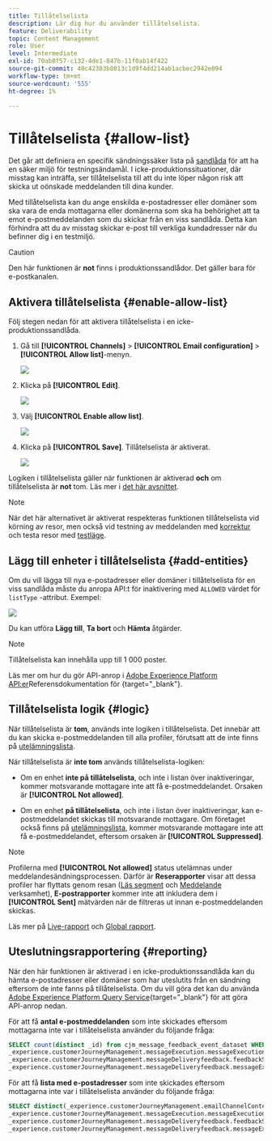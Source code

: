 ```yaml
---
title: Tillåtelselista
description: Lär dig hur du använder tillåtelselista.
feature: Deliverability
topic: Content Management
role: User
level: Intermediate
exl-id: 70ab8f57-c132-4de1-847b-11f0ab14f422
source-git-commit: 40c42303b8013c1d9f4dd214ab1acbec2942e094
workflow-type: tm+mt
source-wordcount: '555'
ht-degree: 1%

---
```


# Tillåtelselista {#allow-list}

Det går att definiera en specifik sändningssäker lista på [sandlåda](../administration/sandboxes.md) för att ha en säker miljö för testningsändamål. I icke-produktionssituationer, där misstag kan inträffa, ser tillåtelselista till att du inte löper någon risk att skicka ut oönskade meddelanden till dina kunder.

Med tillåtelselista kan du ange enskilda e-postadresser eller domäner som ska vara de enda mottagarna eller domänerna som ska ha behörighet att ta emot e-postmeddelanden som du skickar från en viss sandlåda. Detta kan förhindra att du av misstag skickar e-post till verkliga kundadresser när du befinner dig i en testmiljö.

>[!CAUTION]
>
>Den här funktionen är **not** finns i produktionssandlådor. Det gäller bara för e-postkanalen.

## Aktivera tillåtelselista {#enable-allow-list}

<!--To enable the allowed list on a non-production sandbox, you need to update the general settings using the corresponding API end point in the Message Presets Service. Using this API, you can also disable the feature at any time.-->

<!--You can update the allowed list before or after enabling the feature. To do so, you need to update the general settings using the corresponding API end point in the Message Presets Service.?-->

Följ stegen nedan för att aktivera tillåtelselista i en icke-produktionssandlåda.

1. Gå till **[!UICONTROL Channels]** > **[!UICONTROL Email configuration]** > **[!UICONTROL Allow list]**-menyn.

   ![](assets/allow-list-access.png)

1. Klicka på **[!UICONTROL Edit]**.

   ![](assets/allow-list-edit.png)

1. Välj **[!UICONTROL Enable allow list]**.

   ![](assets/allow-list-enable.png)

1. Klicka på **[!UICONTROL Save]**. Tillåtelselista är aktiverat.

   ![](assets/allow-list-enabled.png)

Logiken i tillåtelselista gäller när funktionen är aktiverad **och** om tillåtelselista är **not** tom. Läs mer i [det här avsnittet](#logic).

>[!NOTE]
>
>När det här alternativet är aktiverat respekteras funktionen tillåtelselista vid körning av resor, men också vid testning av meddelanden med [korrektur](../design/preview.md#send-proofs) och testa resor med [testläge](../building-journeys/testing-the-journey.md).

## Lägg till enheter i tillåtelselista {#add-entities}

Om du vill lägga till nya e-postadresser eller domäner i tillåtelselista för en viss sandlåda måste du anropa API:t för inaktivering med `ALLOWED` värdet för `listType` -attribut. Exempel:

![](assets/allow-list-api.png)

Du kan utföra **Lägg till**, **Ta bort** och **Hämta** åtgärder.

>[!NOTE]
>
>Tillåtelselista kan innehålla upp till 1 000 poster.

Läs mer om hur du gör API-anrop i [Adobe Experience Platform API:er](https://experienceleague.adobe.com/docs/experience-platform/landing/platform-apis/api-guide.html)Referensdokumentation för {target=&quot;_blank&quot;}.

## Tillåtelselista logik {#logic}

När tillåtelselista är **tom**, används inte logiken i tillåtelselista. Det innebär att du kan skicka e-postmeddelanden till alla profiler, förutsatt att de inte finns på [utelämningslista](suppression-list.md).

När tillåtelselista är **inte tom** används tillåtelselista-logiken:

* Om en enhet **inte på tillåtelselista**, och inte i listan över inaktiveringar, kommer motsvarande mottagare inte att få e-postmeddelandet. Orsaken är **[!UICONTROL Not allowed]**.

* Om en enhet **på tillåtelselista**, och inte i listan över inaktiveringar, kan e-postmeddelandet skickas till motsvarande mottagare. Om företaget också finns på [utelämningslista](suppression-list.md), kommer motsvarande mottagare inte att få e-postmeddelandet, eftersom orsaken är **[!UICONTROL Suppressed]**.

>[!NOTE]
>
>Profilerna med **[!UICONTROL Not allowed]** status utelämnas under meddelandesändningsprocessen. Därför är **Reserapporter** visar att dessa profiler har flyttats genom resan ([Läs segment](../building-journeys/read-segment.md) och [Meddelande](../building-journeys/journeys-message.md) verksamhet), **E-postrapporter** kommer inte att inkludera dem i **[!UICONTROL Sent]** mätvärden när de filtreras ut innan e-postmeddelanden skickas.
>
>Läs mer på [Live-rapport](../reports/live-report.md) och [Global rapport](../reports/global-report.md).

## Uteslutningsrapportering {#reporting}

När den här funktionen är aktiverad i en icke-produktionssandlåda kan du hämta e-postadresser eller domäner som har uteslutits från en sändning eftersom de inte fanns på tillåtelselista. Om du vill göra det kan du använda [Adobe Experience Platform Query Service](https://experienceleague.adobe.com/docs/experience-platform/query/api/getting-started.html){target=&quot;_blank&quot;} för att göra API-anrop nedan.

För att få **antal e-postmeddelanden** som inte skickades eftersom mottagarna inte var i tillåtelselista använder du följande fråga:

```sql
SELECT count(distinct _id) from cjm_message_feedback_event_dataset WHERE
_experience.customerJourneyManagement.messageExecution.messageExecutionID = '<MESSAGE_EXECUTION_ID>' AND
_experience.customerJourneyManagement.messageDeliveryfeedback.feedbackStatus = 'exclude' AND
_experience.customerJourneyManagement.messageDeliveryfeedback.messageExclusion.reason = 'EmailNotAllowed'
```

För att få **lista med e-postadresser** som inte skickades eftersom mottagarna inte var i tillåtelselista använder du följande fråga:

```sql
SELECT distinct(_experience.customerJourneyManagement.emailChannelContext.address) from cjm_message_feedback_event_dataset WHERE
_experience.customerJourneyManagement.messageExecution.messageExecutionID IS NOT NULL AND
_experience.customerJourneyManagement.messageDeliveryfeedback.feedbackStatus = 'exclude' AND
_experience.customerJourneyManagement.messageDeliveryfeedback.messageExclusion.reason = 'EmailNotAllowed'
```
